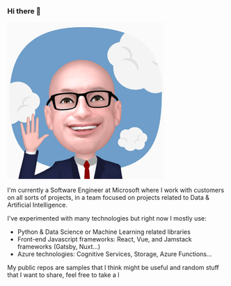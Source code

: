 ### Hi there 👋
![banner](MoeEmoji_1.gif)

I'm currently a Software Engineer at Microsoft where I work with customers on all sorts of projects, in a team focused on projects related to Data & Artificial Intelligence.

I've experimented with many technologies but right now I mostly use:
- Python & Data Science or Machine Learning related libraries
- Front-end Javascript frameworks: React, Vue, and Jamstack frameworks (Gatsby, Nuxt...)
- Azure technologies: Cognitive Services, Storage, Azure Functions...

My public repos are samples that I think might be useful and random stuff that I want to share, feel free to take a l
<!--
**MoesLab/MoesLab** is a ✨ _special_ ✨ repository because its `README.md` (this file) appears on your GitHub profile.

Here are some ideas to get you started:

- 🔭 I’m currently working on ...
- 🌱 I’m currently learning ...
- 👯 I’m looking to collaborate on ...
- 🤔 I’m looking for help with ...
- 💬 Ask me about ...
- 📫 How to reach me: ...
- 😄 Pronouns: ...
- ⚡ Fun fact: ...
-->
